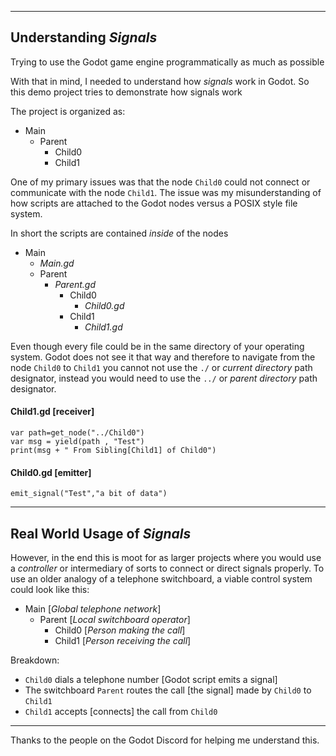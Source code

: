 
***
## Understanding *Signals*

Trying to use the Godot game engine programmatically as much as possible

With that in mind, I needed to understand how *signals* work in Godot. So this demo project tries to demonstrate how signals work

The project is organized as:

- Main
  - Parent
      - Child0
      - Child1


One of my primary issues was that the node `Child0` could not connect or communicate with the node `Child1`. The issue was my misunderstanding of how scripts are attached to the Godot nodes versus a POSIX style file system. 

In short  the scripts are contained *inside* of the nodes

- Main
  - *Main.gd*
  - Parent
    - *Parent.gd*
      - Child0
        - *Child0.gd*
      - Child1
        - *Child1.gd*

Even though every file could be in the same directory of your operating system. Godot does not see it that way and therefore to navigate from the node `Child0` to `Child1` you cannot not use the `./` or *current directory* path designator, instead you would need to use the `../` or *parent directory* path designator.


#### Child1.gd [receiver]
```
var path=get_node("../Child0")
var msg = yield(path , "Test")
print(msg + " From Sibling[Child1] of Child0")
```
#### Child0.gd [emitter]
```
emit_signal("Test","a bit of data")
```


***
## Real World Usage of *Signals*

However, in the end this is moot for as larger projects where you would use a *controller* or intermediary of sorts to connect or direct signals properly. To use an older analogy of a telephone switchboard, a viable control system could look like this:


- Main [*Global telephone network*]
  - Parent [*Local switchboard operator*]
      - Child0 [*Person making the call*]
      - Child1 [*Person receiving the call*]



Breakdown:
- `Child0` dials a telephone number [Godot script emits a signal] 
- The switchboard `Parent` routes the call [the signal] made by `Child0` to `Child1`  
- `Child1` accepts [connects] the call from `Child0`



***
Thanks to the people on the Godot Discord for helping me understand this.